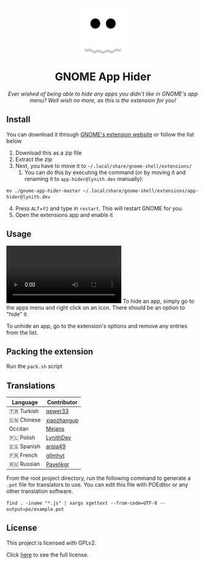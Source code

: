 <div align="center">
  <img src="https://raw.githubusercontent.com/LynithDev/gnome-app-hider/master/.github/ghost_nobg.png" width="128">
  <h1>GNOME App Hider</h1>
  <p><i>Ever wished of being able to hide any apps you didn't like in GNOME's app menu? Well wish no more, as this is the extension for you!</i>
</div>

## Install
You can download it through [GNOME's extension website](https://extensions.gnome.org/extension/5895/app-hider/) or follow the list below
1. Download this as a zip file
2. Extract the zip
3. Next, you have to move it to `~/.local/share/gnome-shell/extensions/`
    1. You can do this by executing the command (or by moving it and renaming it to `app-hider@lynith.dev` manually):
```
mv ./gnome-app-hider-master ~/.local/share/gnome-shell/extensions/app-hider@lynith.dev
```
4. Press `ALT`+`F2` and type in `restart`. This will restart GNOME for you.
5. Open the extensions app and enable it

## Usage
![](https://raw.githubusercontent.com/LynithDev/gnome-app-hider/master/.github/showcase.mp4)
To hide an app, simply go to the apps menu and right click on an icon. There should be an option to "hide" it

To unhide an app, go to the extension's options and remove any entries from the list.

## Packing the extension
Run the `pack.sh` script

## Translations
| Language   | Contributor                                   |
|------------|-----------------------------------------------|
| 🇹🇷 Turkish | [qewer33](https://github.com/qewer33)         |
| 🇨🇳 Chinese | [xiaozhangup](https://github.com/xiaozhangup) |
| Occitan    | [Mejans](https://github.com/Mejans)           |
| 🇵🇱 Polish  | [LynithDev](https://github.com/LynithDev)     |
| 🇪🇸 Spanish | [arpia49](https://github.com/arpia49)         |
| 🇫🇷 French  | [gllmhyt](https://github.com/gllmhyt)         |
| 🇷🇺 Russian | [Pavelikgr](https://github.com/Pavelikgr)     |

From the root project directory, run the following command to generate a `.pot` file for translators to use. You can edit this file with POEditor or any other translation software.

```
find . -iname "*.js" | xargs xgettext --from-code=UTF-8 --output=po/example.pot
```

## License
This project is licensed with GPLv2.

Click [here](./LICENSE) to see the full license.

